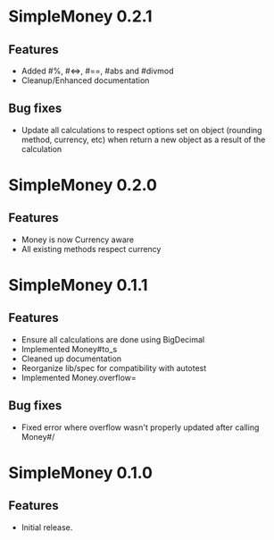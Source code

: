 SimpleMoney 0.2.1
=================

Features
--------
- Added #%, #<=>, #==, #abs and #divmod
- Cleanup/Enhanced documentation

Bug fixes
---------
- Update all calculations to respect options set on object (rounding method,
  currency, etc) when return a new object as a result of the calculation

SimpleMoney 0.2.0
=================

Features
--------
- Money is now Currency aware
- All existing methods respect currency

SimpleMoney 0.1.1
=================

Features
--------
 - Ensure all calculations are done using BigDecimal
 - Implemented Money#to_s
 - Cleaned up documentation
 - Reorganize lib/spec for compatibility with autotest
 - Implemented Money.overflow=

Bug fixes
---------
 - Fixed error where overflow wasn't properly updated after calling Money#/

SimpleMoney 0.1.0
=================

Features
--------
 - Initial release.

